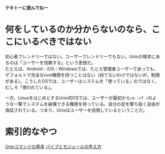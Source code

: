 __テキトーに読んでねー__

# 何をしているのか分からないのなら、ここにいるべきではない
初心者フレンドリーではない。ユーザーフレンドリーでもない。Unixの根本にあるのは「ユーザーを信頼する」という思想だ。  
たとえば、Android・iOS・Windowsでは、たとえ管理者ユーザーであっても、デフォルトで完全なroot権限を持つことはない（持てないわけではないが、制限がある）。こうしたOSでは、ユーザーはシステムを「使っている」のではなく、むしろ「使われている」。

一方、LinuxをはじめとするUnix的OSでは、ユーザーが最初から`rm -rf /`のような一撃でシステムを破壊できる権限を持っている。自分の足を撃ち抜く自由が保証されている。つまり、Unixはユーザーを信用しているということだ。

# 索引的なやつ
[Unixコマンドの基本](BASIC.md)
[パイプとモジュールの考え方](PIPE.md)

